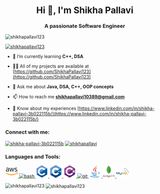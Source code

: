 <!--
**ShikhaPallavi123/ShikhaPallavi123** is a ✨ _special_ ✨ repository because its `README.md` (this file) appears on your GitHub profile.

Here are some ideas to get you started:

- 🌱 I’m currently learning ...
- 👯 I’m looking to collaborate on ...
- 🤔 I’m looking for help with ...
- 💬 Ask me about ...
- 📫 How to reach me: ...
- 😄 Pronouns: ...
- ⚡ Fun fact: ...
-->

<h1 align="center">Hi 👋, I'm Shikha Pallavi</h1>
<h3 align="center">A passionate Software Engineer</h3>

<p align="left"> <img src="https://komarev.com/ghpvc/?username=shikhapallavi123&label=Profile%20views&color=0e75b6&style=flat" alt="shikhapallavi123" /> </p>

<p align="left"> <a href="https://github.com/ryo-ma/github-profile-trophy"><img src="https://github-profile-trophy.vercel.app/?username=shikhapallavi123" alt="shikhapallavi123" /></a> </p>


- 🌱 I’m currently learning **C++, DSA**

- 👨‍💻 All of my projects are available at [https://github.com/ShikhaPallavi123](https://github.com/ShikhaPallavi123)

- 💬 Ask me about **Java, DSA, C++, OOP concepts**

- 📫 How to reach me **shikhapallavi10389@gmail.com**

- 📄 Know about my experiences [https://www.linkedin.com/in/shikha-pallavi-3b022115b/](https://www.linkedin.com/in/shikha-pallavi-3b022115b/)

<h3 align="left">Connect with me:</h3>
<p align="left">
<a href="https://linkedin.com/in/shikha-pallavi-3b022115b" target="blank"><img align="center" src="https://raw.githubusercontent.com/rahuldkjain/github-profile-readme-generator/master/src/images/icons/Social/linked-in-alt.svg" alt="shikha-pallavi-3b022115b" height="30" width="40" /></a>
<a href="https://www.leetcode.com/shikhapallavi" target="blank"><img align="center" src="https://raw.githubusercontent.com/rahuldkjain/github-profile-readme-generator/master/src/images/icons/Social/leet-code.svg" alt="shikhapallavi" height="30" width="40" /></a>
</p>

<h3 align="left">Languages and Tools:</h3>
<p align="left"> <a href="https://aws.amazon.com" target="_blank" rel="noreferrer"> <img src="https://raw.githubusercontent.com/devicons/devicon/master/icons/amazonwebservices/amazonwebservices-original-wordmark.svg" alt="aws" width="40" height="40"/> </a> <a href="https://www.gnu.org/software/bash/" target="_blank" rel="noreferrer"> <img src="https://www.vectorlogo.zone/logos/gnu_bash/gnu_bash-icon.svg" alt="bash" width="40" height="40"/> </a> <a href="https://www.cprogramming.com/" target="_blank" rel="noreferrer"> <img src="https://raw.githubusercontent.com/devicons/devicon/master/icons/c/c-original.svg" alt="c" width="40" height="40"/> </a> <a href="https://www.w3schools.com/cpp/" target="_blank" rel="noreferrer"> <img src="https://raw.githubusercontent.com/devicons/devicon/master/icons/cplusplus/cplusplus-original.svg" alt="cplusplus" width="40" height="40"/> </a> <a href="https://www.w3schools.com/cs/" target="_blank" rel="noreferrer"> <img src="https://raw.githubusercontent.com/devicons/devicon/master/icons/csharp/csharp-original.svg" alt="csharp" width="40" height="40"/> </a> <a href="https://git-scm.com/" target="_blank" rel="noreferrer"> <img src="https://www.vectorlogo.zone/logos/git-scm/git-scm-icon.svg" alt="git" width="40" height="40"/> </a> <a href="https://www.java.com" target="_blank" rel="noreferrer"> <img src="https://raw.githubusercontent.com/devicons/devicon/master/icons/java/java-original.svg" alt="java" width="40" height="40"/> </a> <a href="https://www.mongodb.com/" target="_blank" rel="noreferrer"> <img src="https://raw.githubusercontent.com/devicons/devicon/master/icons/mongodb/mongodb-original-wordmark.svg" alt="mongodb" width="40" height="40"/> </a> <a href="https://www.mysql.com/" target="_blank" rel="noreferrer"> <img src="https://raw.githubusercontent.com/devicons/devicon/master/icons/mysql/mysql-original-wordmark.svg" alt="mysql" width="40" height="40"/> </a> </p>

<p><img align="left" src="https://github-readme-stats.vercel.app/api/top-langs?username=shikhapallavi123&show_icons=true&locale=en&layout=compact" alt="shikhapallavi123" /></p>

<p>&nbsp;<img align="center" src="https://github-readme-stats.vercel.app/api?username=shikhapallavi123&show_icons=true&locale=en" alt="shikhapallavi123" /></p>

